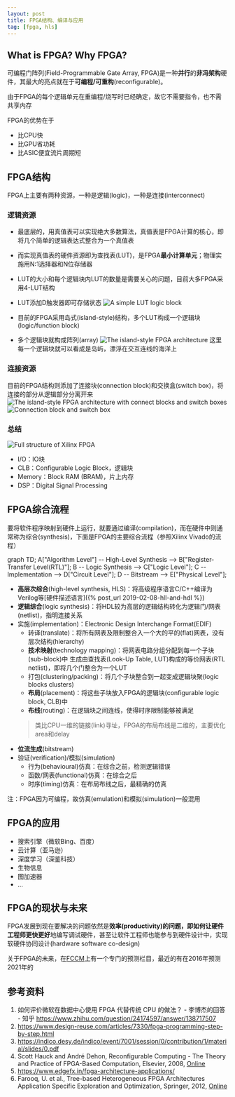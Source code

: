 ```yaml
---
layout: post
title: FPGA结构、编译与应用
tag: [fpga, hls]
---
```


## What is FPGA? Why FPGA?
可编程门阵列(Field-Programmable Gate Array, FPGA)是一种**并行**的**非冯架构**硬件，其最大的亮点就在于**可编程/可重构**(reconfigurable)。

由于FPGA的每个逻辑单元在重编程/烧写时已经确定，故它不需要指令，也不需共享内存

FPGA的优势在于
* 比CPU快
* 比GPU省功耗
* 比ASIC便宜流片周期短

<!--more-->

## FPGA结构
FPGA上主要有两种资源，一种是逻辑(logic)，一种是连接(interconnect)

### 逻辑资源
* 最底层的，用真值表可以实现绝大多数算法，真值表是FPGA计算的核心，即将几个简单的逻辑表达式整合为一个真值表
* 而实现真值表的硬件资源即为查找表(LUT)，是FPGA**最小计算单元**；物理实施用N:1选择器和N位存储器
* LUT的大小和每个逻辑块内LUT的数量是需要关心的问题，目前大多FPGA采用4-LUT结构
* LUT添加D触发器即可存储状态
![A simple LUT logic block]({{"/assets/images/FPGA/LUT.PNG"|absolute_url}})

* 目前的FPGA采用岛式(island-style)结构，多个LUT构成一个逻辑块(logic/function block)
* 多个逻辑块就构成阵列(array)
![The island-style FPGA architecture]({{"/assets/images/FPGA/island-style.PNG"|absolute_url}})
这里每一个逻辑块就可以看成是岛屿，漂浮在交互连线的海洋上

### 连接资源
目前的FPGA结构则添加了连接块(connection block)和交换盒(switch box)，将连接的部分从逻辑部分分离开来
![The island-style FPGA architecture with connect blocks and switch boxes]({{"/assets/images/FPGA/island-style-2.PNG"|absolute_url}})
![Connection block and switch box]({{"/assets/images/FPGA/CB-and-SB.PNG"|absolute_url}})

### 总结
![Full structure of Xilinx FPGA]({{"/assets/images/FPGA/full-architecture.jpg"|absolute_url}})

* I/O：IO块
* CLB：Configurable Logic Block，逻辑块
* Memory：Block RAM (BRAM)，片上内存
* DSP：Digital Signal Processing

## FPGA综合流程
要将软件程序映射到硬件上运行，就要通过编译(compilation)，而在硬件中则通常称为综合(synthesis)，下面是FPGA的主要综合流程（参照Xilinx Vivado的流程）

<div class="mermaid">
graph TD;
    A["Algorithm Level"] -- High-Level Synthesis --> B["Register-Transfer Level(RTL)"];
    B -- Logic Synthesis --> C["Logic Level"];
    C -- Implementation --> D["Circuit Level"];
    D -- Bitstream --> E["Physical Level"];
</div>

* **高层次综合**(high-level synthesis, HLS)：将高级程序语言C/C++编译为Verilog等[硬件描述语言]({% post_url 2019-02-08-hll-and-hdl %})
* **逻辑综合**(logic synthesis)：将HDL较为高层的逻辑结构转化为逻辑门/网表(netlist)，指明连接关系
* 实施(implementation)：Electronic Design Interchange Format(EDIF)
	- 转译(translate)：将所有网表及限制整合入一个大的平的(flat)网表，没有层次结构(hierarchy)
	- **技术映射**(technology mapping)：将网表电路分组分配到每一个子块(sub-block)中
	生成由查找表(Look-Up Table, LUT)构成的等价网表(RTL netlist)，即将几个门整合为一个LUT
	- 打包(clustering/packing)：将几个子块整合到一起变成逻辑块聚(logic blocks clusters)
	- **布局**(placement)：将这些子块放入FPGA的逻辑块(configurable logic block, CLB)中
	- **布线**(routing)：在逻辑块之间连线，使得时序限制能够被满足
	> 类比CPU一维的链接(link)寻址，FPGA的布局布线是二维的，主要优化area和delay
* **位流生成**(bitstream)
* 验证(verification)/模拟(simulation)
	- 行为(behavioural)仿真：在综合之前，检测逻辑错误
	- 函数/网表(functional)仿真：在综合之后
	- 时序(timing)仿真：在布局布线之后，最精确的仿真

注：FPGA因为可编程，故仿真(emulation)和模拟(simulation)一般混用

## FPGA的应用
* 搜索引擎（微软Bing、百度）
* 云计算（亚马逊）
* 深度学习（深鉴科技）
* 生物信息
* 图加速器
* ...

## FPGA的现状与未来
FPGA发展到现在要解决的问题依然是**效率(productivity)**的问题，即如何让硬件工程师**更快更好**地编写调试硬件，甚至让软件工程师也能参与到硬件设计中，实现软硬件协同设计(hardware software co-design)

关于FPGA的未来，在[FCCM](http://www.fccm.org/past/2016/previous.html)上有一个专门的预测栏目，最近的有在2016年预测2021年的


## 参考资料
1. 如何评价微软在数据中心使用 FPGA 代替传统 CPU 的做法？ - 李博杰的回答 - 知乎 <https://www.zhihu.com/question/24174597/answer/138717507>
2. <https://www.design-reuse.com/articles/7330/fpga-programming-step-by-step.html>
3. <https://indico.desy.de/indico/event/7001/session/0/contribution/1/material/slides/0.pdf>
4. Scott Hauck and André Dehon, Reconfigurable Computing - The Theory and Practice of FPGA-Based Computation, Elsevier, 2008, [Online](https://www.sciencedirect.com/book/9780123705228/reconfigurable-computing#book-description)
5. <https://www.edgefx.in/fpga-architecture-applications/>
6. Farooq, U. et al., Tree-based Heterogeneous FPGA Architectures Application Specific Exploration and Optimization, Springer, 2012, [Online](http://www.springer.com/978-1-4614-3593-8)